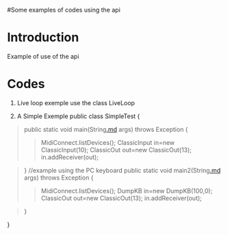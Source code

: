 #Some examples of codes using the api

# Introduction #

Example of use of the api


# Codes #

1. Live loop exemple
use the class LiveLoop

2. A Simple Exemple
public class SimpleTest {
> public static void main(String[.md](.md) args) throws Exception {
> > MidiConnect.listDevices();
> > ClassicInput in=new ClassicInput(10);
> > ClassicOut out=new ClassicOut(13);
> > in.addReceiver(out);


> }
> //example using the PC keyboard
> public static void main2(String[.md](.md) args) throws Exception {
> > MidiConnect.listDevices();
> > DumpKB in=new DumpKB(100,0);
> > ClassicOut out=new ClassicOut(13);
> > in.addReceiver(out);


> }

}